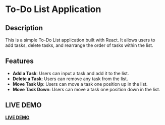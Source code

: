 # To-Do List Application

## Description

This is a simple To-Do List application built with React. It allows users to add tasks, delete tasks, and rearrange the order of tasks within the list.

## Features

- **Add a Task**: Users can input a task and add it to the list.
- **Delete a Task**: Users can remove any task from the list.
- **Move Task Up**: Users can move a task one position up in the list.
- **Move Task Down**: Users can move a task one position down in the list.

## LIVE DEMO
[**LIVE DEMO**](https://l-todo-react.netlify.app/)